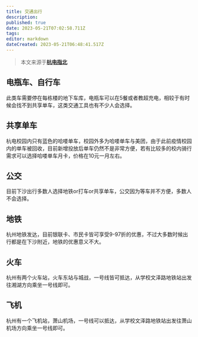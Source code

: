 ```yaml
---
title: 交通出行
description:
published: true
date: 2023-05-21T07:02:58.711Z
tags:
editor: markdown
dateCreated: 2023-05-21T06:48:41.517Z
---
```


> 本文来源于[**杭电指北**](https://www.yuque.com/hduer/guide)

## 电瓶车、自行车

此类车需要停在每栋楼的地下车库，电瓶车可以在5餐或者教超充电，相较于有时候会找不到共享单车，这类交通工具也有不少人会选择。

## 共享单车

杭电校园内只有蓝色的哈喽单车，校园外多为哈喽单车与美团，由于此前疫情校园内的单车被回收，目前新增投放后单车仍然不是非常方便，若有比较多的校内骑行需求可以选择哈喽单车月卡，价格在10元一月左右。

## 公交

目前下沙出行多数人选择地铁or打车or共享单车，公交因为等车并不方便，多数人不会选择。

## 地铁

杭州地铁发达，目前银联卡、市民卡皆可享受9-97折的优惠，不过大多数时候出行都是在下沙附近，地铁的优惠意义不大。

## 火车

杭州有两个火车站，火车东站与城战，一号线皆可抵达，从学校文泽路地铁站出发往湘湖方向乘坐一号线即可。

## 飞机

杭州有一个飞机站，萧山机场，一号线可以抵达，从学校文泽路地铁站出发往萧山机场方向乘坐一号线即可。

